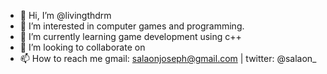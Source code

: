 - 👋 Hi, I’m @livingthdrm
- 👀 I’m interested in computer games and programming.
- 🌱 I’m currently learning game development using c++
- 💞️ I’m looking to collaborate on 
- 📫 How to reach me gmail: salaonjoseph@gmail.com | twitter: @salaon_

<!---
livingthdrm/livingthdrm is a ✨ special ✨ repository because its `README.md` (this file) appears on your GitHub profile.
You can click the Preview link to take a look at your changes.
--->
